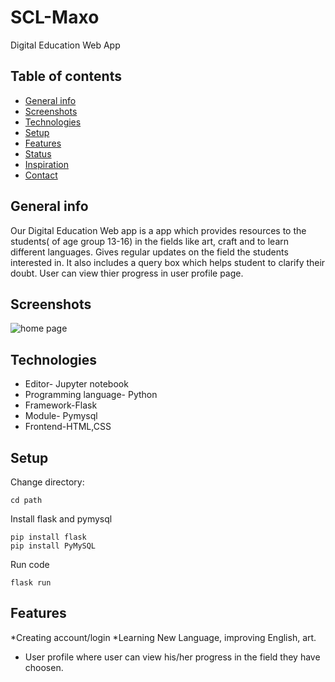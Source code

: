 # SCL-Maxo
Digital Education Web App

## Table of contents
* [General info](#general-info)
* [Screenshots](#screenshots)
* [Technologies](#technologies)
* [Setup](#setup)
* [Features](#features)
* [Status](#status)
* [Inspiration](#inspiration)
* [Contact](#contact)

## General info
Our Digital Education Web app is a app which provides resources to the students( of age group 13-16) in the fields like art, craft and to learn different languages. 
Gives regular updates on the field the students interested in.
It also includes a query box which helps student to clarify their doubt.
User can view thier progress in user profile page.

## Screenshots
![home page](./static/images/snapshots/home_achintya.PNG)

## Technologies
* Editor- Jupyter notebook
* Programming language- Python
* Framework-Flask
* Module- Pymysql
* Frontend-HTML,CSS

## Setup
Change directory:
```
cd path
```
Install flask and pymysql
```
pip install flask
pip install PyMySQL
```
Run code
```
flask run
```
## Features
*Creating account/login
*Learning New Language, improving English, art.
* User profile where user can view his/her progress in the field they have choosen.

